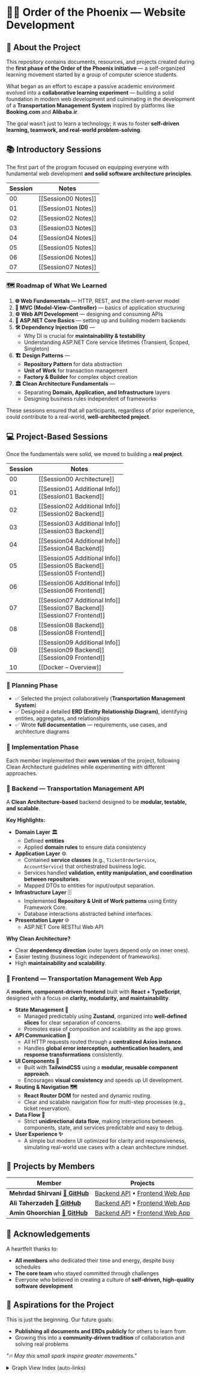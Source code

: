 # **🐦‍🔥 Order of the Phoenix — Website Development**

## **📌 About the Project**

This repository contains documents, resources, and projects created during the **first phase of the Order of the Phoenix initiative** — a self-organized learning movement started by a group of computer science students.

What began as an effort to escape a passive academic environment evolved into a **collaborative learning experiment** — building a solid foundation in modern web development and culminating in the development of a **Transportation Management System** inspired by platforms like **Booking.com** and **Alibaba.ir**.

The goal wasn’t just to learn a technology; it was to foster **self-driven learning, teamwork, and real-world problem-solving**.



## **📚 Introductory Sessions**

The first part of the program focused on equipping everyone with fundamental web development **and solid software architecture principles**.

| Session | Notes               |
| ------- | ------------------- |
| 00      | [[Session00 Notes]] |
| 01      | [[Session01 Notes]] |
| 02      | [[Session02 Notes]] |
| 03      | [[Session03 Notes]] |
| 04      | [[Session04 Notes]] |
| 05      | [[Session05 Notes]] |
| 06      | [[Session06 Notes]] |
| 07      | [[Session07 Notes]] |

### **🗺️ Roadmap of What We Learned**

1. **🌐 Web Fundamentals** — HTTP, REST, and the client-server model
2. **🧩 MVC (Model-View-Controller)** — basics of application structuring
3. **⚙️ Web API Development** — designing and consuming APIs
4. **🚀 ASP.NET Core Basics** — setting up and building modern backends
5. **🛠️ Dependency Injection (DI)** —
    - Why DI is crucial for **maintainability & testability**
    - Understanding ASP.NET Core service lifetimes (Transient, Scoped, Singleton)
6. **🏗️ Design Patterns** —
    - **Repository Pattern** for data abstraction
    - **Unit of Work** for transaction management
    - **Factory & Builder** for complex object creation
7. **🏛️ Clean Architecture Fundamentals** —
    - Separating **Domain, Application, and Infrastructure** layers
    - Designing business rules independent of frameworks

These sessions ensured that all participants, regardless of prior experience, could contribute to a real-world, **well-architected project**.



## **💻 Project-Based Sessions**

Once the fundamentals were solid, we moved to building a **real project**.

| Session | Notes                                                                            |
| ------- | -------------------------------------------------------------------------------- |
| 00      | [[Session00 Architecture]]                                                       |
| 01      | [[Session01 Additional Info]]<br>[[Session01 Backend]]                           |
| 02      | [[Session02 Additional Info]]<br>[[Session02 Backend]]                           |
| 03      | [[Session03 Additional Info]]<br>[[Session03 Backend]]                           |
| 04      | [[Session04 Additional Info]]<br>[[Session04 Backend]]                           |
| 05      | [[Session05 Additional Info]]<br>[[Session05 Backend]]<br>[[Session05 Frontend]] |
| 06      | [[Session06 Additional Info]]<br>[[Session06 Frontend]]                          |
| 07      | [[Session07 Additional Info]]<br>[[Session07 Backend]]<br>[[Session07 Frontend]] |
| 08      | [[Session08 Backend]]<br>[[Session08 Frontend]]                                  |
| 09      | [[Session09 Additional Info]]<br>[[Session09 Backend]]<br>[[Session09 Frontend]] |
| 10      | [[Docker – Overview]]                                                            |
### **📝 Planning Phase**

- ✅ Selected the project collaboratively (**Transportation Management System**)
- ✅ Designed a detailed **ERD (Entity Relationship Diagram)**, identifying entities, aggregates, and relationships
- ✅ Wrote **full documentation** — requirements, use cases, and architecture diagrams

### **🔨 Implementation Phase**

Each member implemented their **own version** of the project, following Clean Architecture guidelines while experimenting with different approaches.


### **🔗 Backend — Transportation Management API**

A **Clean Architecture-based** backend designed to be **modular, testable, and scalable**.

**Key Highlights:**

- **Domain Layer** 🏛️
    - Defined **entities** 
    - Applied **domain rules** to ensure data consistency 
- **Application Layer** ⚙️
    - Contained **service classes** (e.g., `TicketOrderService`, `AccountService`) that orchestrated business logic.
	- Services handled **validation, entity manipulation, and coordination between repositories**.
	- Mapped DTOs to entities for input/output separation.
- **Infrastructure Layer** 🗄️
    - Implemented **Repository & Unit of Work patterns** using Entity Framework Core.
    - Database interactions abstracted behind interfaces.
- **Presentation Layer** 🌐
    - ASP.NET Core RESTful Web API

**Why Clean Architecture?**
- Clear **dependency direction** (outer layers depend only on inner ones).
- Easier testing (business logic independent of frameworks).
- High **maintainability and scalability**.



### **🎨 Frontend — Transportation Management Web App**
A **modern, component-driven frontend** built with **React + TypeScript**, designed with a focus on **clarity, modularity, and maintainability**.

- **State Management 🧩**
    - Managed predictably using **Zustand**, organized into **well-defined slices** for clear separation of concerns.
    - Promotes ease of composition and scalability as the app grows.
- **API Communication 🔗**
    - All HTTP requests routed through a **centralized Axios instance**.
    - Handles **global error interception, authentication headers, and response transformations** consistently.
- **UI Components 🎨**
    - Built with **TailwindCSS** using a **modular, reusable component approach**.
    - Encourages **visual consistency** and speeds up UI development.
- **Routing & Navigation 🗺️**
    - **React Router DOM** for nested and dynamic routing.
    - Clear and scalable navigation flow for multi-step processes (e.g., ticket reservation).
- **Data Flow 🔄**
    - Strict **unidirectional data flow**, making interactions between components, state, and services predictable and easy to debug.
- **User Experience ✨**
    - A simple but modern UI optimized for clarity and responsiveness, simulating real-world use cases with a clean architecture mindset.

## **👥 Projects by Members**

| **Member**                                                           | **Projects**                                                                                                                                          |
| -------------------------------------------------------------------- | ----------------------------------------------------------------------------------------------------------------------------------------------------- |
| **Mehrdad Shirvani [🐙 GitHub](https://github.com/MehrdadShirvani)** | [Backend API](https://github.com/MehrdadShirvani/AlibabaClone-Backend) • [Frontend Web App](https://github.com/mehrdadShirvani/AlibabaClone-Frontend) |
| **Ali Taherzadeh   [🐙 GitHub](https://github.com/AliThz)**          | [Backend API](https://github.com/alithz/AlibabaClone-Backend) • [Frontend Web App](https://github.com/alithz/AlibabaClone-Frontend)                   |
| **Amin Ghoorchian [🐙 GitHub](https://github.com/AminGh05)**         | [Backend API](https://github.com/AminGh05/Alibaba-Clone-Backend) • [Frontend Web App](https://github.com/AminGh05/Alibaba-Clone-Frontend)             |

## **🙏 Acknowledgements**

A heartfelt thanks to:
- **All members** who dedicated their time and energy, despite busy schedules
- **The core team** who stayed committed through challenges
- Everyone who believed in creating a culture of **self-driven, high-quality software development**

## **🚀 Aspirations for the Project**

This is just the beginning. Our future goals:

- **Publishing all documents and ERDs publicly** for others to learn from
- Growing this into a **community-driven tradition** of collaboration and solving real problems

_"🔥 May this small spark inspire greater movements."_

<details>
<summary>Graph View Index (auto-links)</summary>

[[Session00 Architecture]]  
[[Session01 Additional Info]]  
[[Session01 Backend]]  
[[Session02 Additional Info]]  
[[Session02 Backend]]  
[[Session03 Additional Info]]  
[[Session03 Backend]]  
[[Session04 Additional Info]]  
[[Session04 Backend]]  
[[Session05 Additional Info]]  
[[Session05 Backend]]  
[[Session05 Frontend]]  
[[Session06 Additional Info]]  
[[Session06 Frontend]]  
[[Session07 Additional Info]]  
[[Session07 Backend]]  
[[Session07 Frontend]]  
[[Session08 Backend]]  
[[Session08 Frontend]]  
[[Session09 Additional Info]]  
[[Session09 Backend]]  
[[Session09 Frontend]]  
[[Docker – Overview]]  
[[Session00 Notes]]  
[[Session01 Notes]]  
[[Session02 Notes]]  
[[Session03 Notes]]  
[[Session04 Notes]]  
[[Session05 Notes]]  
[[Session06 Notes]]  
[[Session07 Notes]]

</details>
